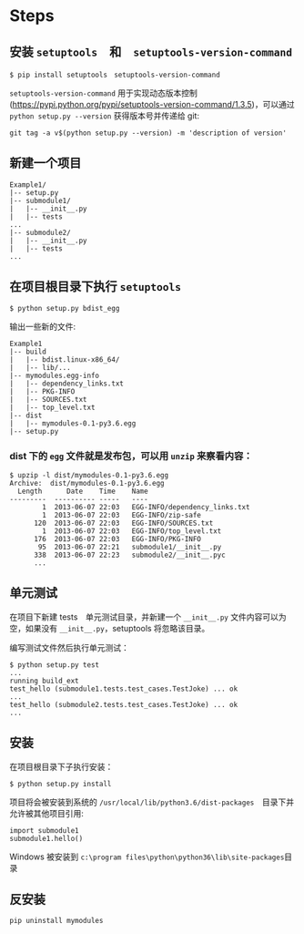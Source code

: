 # Steps

## 安装 `setuptools`　和　`setuptools-version-command`
```
$ pip install setuptools　setuptools-version-command
```

`setuptools-version-command` 用于实现动态版本控制(https://pypi.python.org/pypi/setuptools-version-command/1.3.5)，可以通过　`python setup.py --version` 获得版本号并传递给 git:

```
git tag -a v$(python setup.py --version) -m 'description of version'
```

## 新建一个项目
```
Example1/
|-- setup.py
|-- submodule1/
|   |-- __init__.py
|   |-- tests
...
|-- submodule2/
|   |-- __init__.py
|   |-- tests
...
```

## 在项目根目录下执行 `setuptools`
```
$ python setup.py bdist_egg
```

输出一些新的文件:
```
Example1
|-- build
|   |-- bdist.linux-x86_64/
|   |-- lib/...
|-- mymodules.egg-info
|   |-- dependency_links.txt
|   |-- PKG-INFO
|   |-- SOURCES.txt
|   |-- top_level.txt
|-- dist
|   |-- mymodules-0.1-py3.6.egg
|-- setup.py
```

### dist  下的 `egg` 文件就是发布包，可以用 `unzip` 来察看内容：
```
$ upzip -l dist/mymodules-0.1-py3.6.egg
Archive:  dist/mymodules-0.1-py3.6.egg
  Length      Date    Time    Name
---------  ---------- -----   ----
        1  2013-06-07 22:03   EGG-INFO/dependency_links.txt
        1  2013-06-07 22:03   EGG-INFO/zip-safe
      120  2013-06-07 22:03   EGG-INFO/SOURCES.txt
        1  2013-06-07 22:03   EGG-INFO/top_level.txt
      176  2013-06-07 22:03   EGG-INFO/PKG-INFO
       95  2013-06-07 22:21   submodule1/__init__.py
      338  2013-06-07 22:23   submodule2/__init__.pyc
      ...
```

## 单元测试

在项目下新建 tests　单元测试目录，并新建一个 `__init__.py` 文件内容可以为空，如果没有 `__init__.py`，setuptools 将忽略该目录。

编写测试文件然后执行单元测试：
```
$ python setup.py test
...
running build_ext
test_hello (submodule1.tests.test_cases.TestJoke) ... ok
...
test_hello (submodule2.tests.test_cases.TestJoke) ... ok
...
```

## 安装

在项目根目录下子执行安装：
```
$ python setup.py install
```

项目将会被安装到系统的 `/usr/local/lib/python3.6/dist-packages`　目录下并允许被其他项目引用:
```
import submodule1
submodule1.hello()
```

Windows 被安装到 `c:\program files\python\python36\lib\site-packages`目录

## 反安装
```
pip uninstall mymodules
```